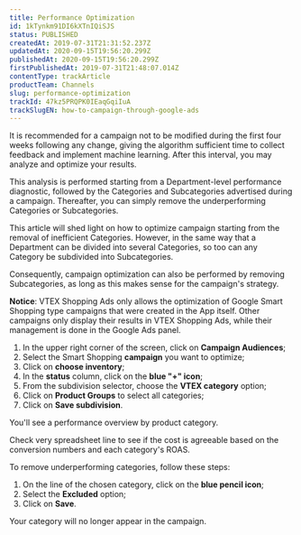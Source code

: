 ```yaml
---
title: Performance Optimization 
id: 1kTynkm91DI6kXTnIQiSJS
status: PUBLISHED
createdAt: 2019-07-31T21:31:52.237Z
updatedAt: 2020-09-15T19:56:20.299Z
publishedAt: 2020-09-15T19:56:20.299Z
firstPublishedAt: 2019-07-31T21:48:07.014Z
contentType: trackArticle
productTeam: Channels
slug: performance-optimization
trackId: 47kz5PRQPK0IEaqGqiIuA
trackSlugEN: how-to-campaign-through-google-ads
---
```


It is recommended for a campaign not to be modified during the first four weeks following any change, giving the algorithm sufficient time to collect feedback and implement machine learning. After this interval, you may analyze and optimize your results.

This analysis is performed starting from a Department-level performance diagnostic, followed by the Categories and Subcategories advertised during a campaign. Thereafter, you can simply remove the underperforming Categories or Subcategories.

This article will shed light on how to optimize campaign starting from the removal of inefficient Categories. However, in the same way that a Department can be divided into several Categories, so too can any Category be subdivided into Subcategories.

Consequently, campaign optimization can also be performed by removing Subcategories, as long as this makes sense for the campaign's strategy.

<div class=“ alert alert-warning” >
<strong>Notice</strong>: VTEX Shopping Ads only allows the optimization of Google Smart Shopping type campaigns that were created in the App itself. Other campaigns only display their results in VTEX Shopping Ads, while their management is done in the Google Ads panel.
</div>

1. In the upper right corner of the screen, click on __Campaign Audiences__;
2. Select the Smart Shopping __campaign__ you want to optimize;
3. Click on __choose inventory__;
4. In the __status__ column, click on the __blue "+" icon__;
5. From the subdivision selector, choose the __VTEX category__ option;
6. Click on __Product Groups__ to select all categories;
7. Click on __Save subdivision__. 

You'll see a performance overview by product category.

Check very spreadsheet line to see if the cost is agreeable based on the conversion numbers and each category's ROAS. 

To remove underperforming categories, follow these steps:

1. On the line of the chosen category, click on the __blue pencil icon__;
2. Select the __Excluded__ option;
3. Click on __Save__.

Your category will no longer appear in the campaign.

